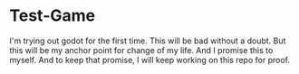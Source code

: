 # Test-Game
I'm trying out godot for the first time. This will be bad without a doubt. But this will be my anchor point for change of my life. And I promise this to myself. And to keep that promise, I will keep working on this repo for proof.
